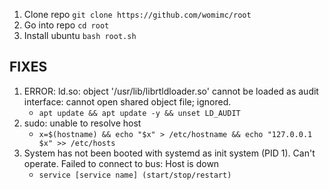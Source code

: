 1. Clone repo
    ```git clone https://github.com/womimc/root```
2. Go into repo
    ```cd root```
3. Install ubuntu
    ```bash root.sh```


## FIXES
1. ERROR: ld.so: object '/usr/lib/librtldloader.so' cannot be loaded as audit interface: cannot open shared object file; ignored.
   - ```apt update && apt update -y && unset LD_AUDIT```
2. sudo: unable to resolve host
   - ```x=$(hostname) && echo "$x" > /etc/hostname && echo "127.0.0.1   $x" >> /etc/hosts```
3. System has not been booted with systemd as init system (PID 1). Can't operate.
   Failed to connect to bus: Host is down
   - ```service [service name] (start/stop/restart)```
